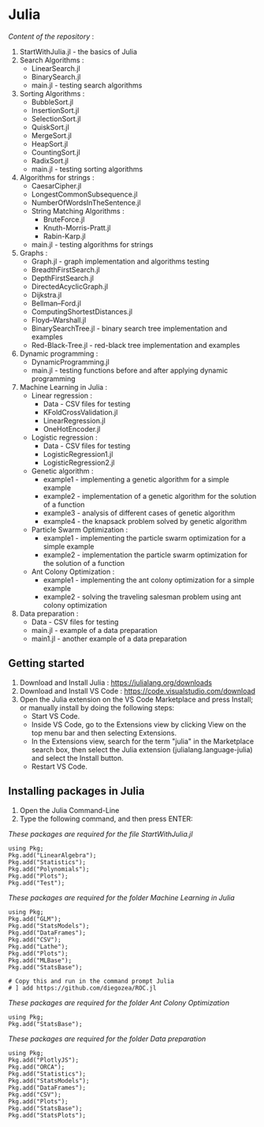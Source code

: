 # Julia
_Content of the repository_ :
  1. StartWithJulia.jl - the basics of Julia
  2. Search Algorithms :
      * LinearSearch.jl
      * BinarySearch.jl
      * main.jl - testing search algorithms
  3. Sorting Algorithms :
      * BubbleSort.jl
      * InsertionSort.jl
      * SelectionSort.jl
      * QuiskSort.jl
      * MergeSort.jl
      * HeapSort.jl
      * CountingSort.jl
      * RadixSort.jl
      * main.jl - testing sorting algorithms
  4. Algorithms for strings :
      * CaesarCipher.jl
      * LongestCommonSubsequence.jl
      * NumberOfWordsInTheSentence.jl
      * String Matching Algorithms :
        - BruteForce.jl
        - Knuth-Morris-Pratt.jl
        - Rabin-Karp.jl
      * main.jl - testing algorithms for strings
  5. Graphs :
      * Graph.jl - graph implementation and algorithms testing
      * BreadthFirstSearch.jl
      * DepthFirstSearch.jl
      * DirectedAcyclicGraph.jl
      * Dijkstra.jl
      * Bellman–Ford.jl
      * ComputingShortestDistances.jl
      * Floyd–Warshall.jl
      * BinarySearchTree.jl - binary search tree implementation and examples
      * Red-Black-Tree.jl - red-black tree implementation and examples
  6. Dynamic programming :
      * DynamicProgramming.jl
      * main.jl - testing functions before and after applying dynamic programming
  7. Machine Learning in Julia :
      * Linear regression :
        - Data - CSV files for testing
        - KFoldCrossValidation.jl
        - LinearRegression.jl
        - OneHotEncoder.jl
      * Logistic regression :
        - Data - CSV files for testing
        - LogisticRegression1.jl
        - LogisticRegression2.jl
      * Genetic algorithm :
        - example1 - implementing a genetic algorithm for a simple example
        - example2 - implementation of a genetic algorithm for the solution of a function
        - example3 - analysis of different cases of genetic algorithm
        - example4 - the knapsack problem solved by genetic algorithm
      * Particle Swarm Optimization :
        - example1 - implementing the particle swarm optimization for a simple example
        - example2 - implementation the particle swarm optimization for the solution of a function
      * Ant Colony Optimization :
        - example1 - implementing the ant colony optimization for a simple example
        - example2 - solving the traveling salesman problem using ant colony optimization 
  8. Data preparation :
      * Data - CSV files for testing
      * main.jl - example of a data preparation
      * main1.jl - another example of a data preparation

## Getting started
1) Download and Install Julia : https://julialang.org/downloads
2) Download and Install VS Code : https://code.visualstudio.com/download
3) Open the Julia extension on the VS Code Marketplace and press Install; or manually install by doing the following steps:
    * Start VS Code.
    * Inside VS Code, go to the Extensions view by clicking View on the top menu bar and then selecting Extensions.
    * In the Extensions view, search for the term "julia" in the Marketplace search box, then select the Julia extension (julialang.language-julia) and select the Install button.
    * Restart VS Code.

## Installing packages in Julia
1) Open the Julia Command-Line
2) Type the following command, and then press ENTER:

_These packages are required for the file StartWithJulia.jl_
```
using Pkg;
Pkg.add("LinearAlgebra");
Pkg.add("Statistics");
Pkg.add("Polynomials");
Pkg.add("Plots");
Pkg.add("Test");
```

_These packages are required for the folder Machine Learning in Julia_
```
using Pkg;
Pkg.add("GLM");
Pkg.add("StatsModels");
Pkg.add("DataFrames");
Pkg.add("CSV");
Pkg.add("Lathe");
Pkg.add("Plots");
Pkg.add("MLBase");
Pkg.add("StatsBase");

# Copy this and run in the command prompt Julia
# ] add https://github.com/diegozea/ROC.jl
```

_These packages are required for the folder Ant Colony Optimization_
```
using Pkg;
Pkg.add("StatsBase");
```

_These packages are required for the folder Data preparation_
```
using Pkg;
Pkg.add("PlotlyJS");
Pkg.add("ORCA");
Pkg.add("Statistics");
Pkg.add("StatsModels");
Pkg.add("DataFrames");
Pkg.add("CSV");
Pkg.add("Plots");
Pkg.add("StatsBase");
Pkg.add("StatsPlots");  
```